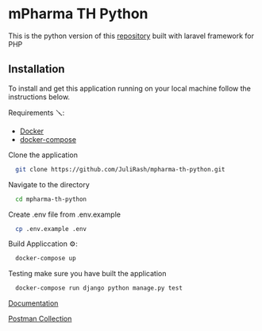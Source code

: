 # mPharma TH Python

This is the python version of this [repository](https://github.com/JuliRash/mpharma-th) built with laravel framework for PHP

## Installation

<p>To install and get this application running on your local machine follow the instructions below. </p>

Requirements 🪛:

- [Docker](https://docs.docker.com/)
- [docker-compose](https://docs.docker.com/compose/)

Clone the application

```bash
  git clone https://github.com/JuliRash/mpharma-th-python.git
```

Navigate to the directory

```bash
  cd mpharma-th-python
```

Create .env file from .env.example

```bash
  cp .env.example .env
```

Build Appliccation ⚙️:

```bash
  docker-compose up
```

Testing
make sure you have built the application

```bash
  docker-compose run django python manage.py test
```

[Documentation](https://documenter.getpostman.com/view/6597817/UVeDrS8G)

[Postman Collection](https://www.getpostman.com/collections/960c9456918f7eb7fc59)
